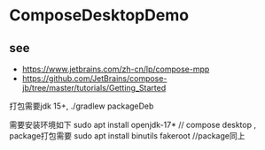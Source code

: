 # ComposeDesktopDemo

## see
- https://www.jetbrains.com/zh-cn/lp/compose-mpp
- https://github.com/JetBrains/compose-jb/tree/master/tutorials/Getting_Started


打包需要jdk 15+, 
./gradlew packageDeb

需要安装环境如下
sudo apt install openjdk-17*        // compose desktop , package打包需要 
sudo apt install binutils fakeroot  //package同上
